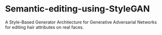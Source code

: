 # Semantic-editing-using-StyleGAN
A Style-Based Generator Architecture for Generative Adversarial Networks for editing hair attributes on real faces.
